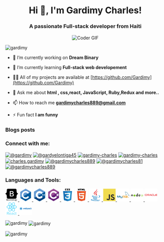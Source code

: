 <div align ="center">
<h1 align="center">Hi 👋, I'm Gardimy Charles!</h1>
<h3 align="center">A passionate Full-stack developer from Haiti</h3>

<img align="center" alt="Coder GIF" height=250 width=400 src="https://cdn.dribbble.com/users/730703/screenshots/6581243/avento.gif" />
<br>
  </div>

<p align="left"> <img src="https://komarev.com/ghpvc/?username=gardimy&label=Profile%20views&color=0e75b6&style=flat" alt="gardimy" /> </p>

- 🔭 I’m currently working on **Dream Binary**

- 🌱 I’m currently learning **Full-stack web developement**

- 👨‍💻 All of my projects are available at [https://github.com/Gardimy](https://github.com/Gardimy)

- 💬 Ask me about **html , css,react, JavaScript, Ruby,Redux and more..**

- 📫 How to reach me **gardimycharles889@gmail.com**

- ⚡ Fun fact **I am funny**

### Blogs posts
<!-- BLOG-POST-LIST:START -->
<!-- BLOG-POST-LIST:END -->

<h3 align="left">Connect with me:</h3>
<p align="left">
<a href="https://dev.to/@gardimy" target="blank"><img align="center" src="https://raw.githubusercontent.com/rahuldkjain/github-profile-readme-generator/master/src/images/icons/Social/devto.svg" alt="@gardimy" height="30" width="40" /></a>
<a href="https://twitter.com/@gardyelontiga45" target="blank"><img align="center" src="https://raw.githubusercontent.com/rahuldkjain/github-profile-readme-generator/master/src/images/icons/Social/twitter.svg" alt="@gardyelontiga45" height="30" width="40" /></a>
<a href="https://www.linkedin.com/in/gardimy-charles-40b795212/" target="blank"><img align="center" src="https://raw.githubusercontent.com/rahuldkjain/github-profile-readme-generator/master/src/images/icons/Social/linked-in-alt.svg" alt="gardimy-charles" height="30" width="40" /></a>
<a href="https://stackoverflow.com/users/gardimy-charles" target="blank"><img align="center" src="https://raw.githubusercontent.com/rahuldkjain/github-profile-readme-generator/master/src/images/icons/Social/stack-overflow.svg" alt="gardimy-charles" height="30" width="40" /></a>
<a href="https://fb.com/charles.gardimy" target="blank"><img align="center" src="https://raw.githubusercontent.com/rahuldkjain/github-profile-readme-generator/master/src/images/icons/Social/facebook.svg" alt="charles.gardimy" height="30" width="40" /></a>
<a href="https://medium.com/@gardimycharles889" target="blank"><img align="center" src="https://raw.githubusercontent.com/rahuldkjain/github-profile-readme-generator/master/src/images/icons/Social/medium.svg" alt="@gardimycharles889" height="30" width="40" /></a>
<a href="https://www.hackerrank.com/@gardimycharles81" target="blank"><img align="center" src="https://raw.githubusercontent.com/rahuldkjain/github-profile-readme-generator/master/src/images/icons/Social/hackerrank.svg" alt="@gardimycharles81" height="30" width="40" /></a>
<a href="https://www.hackerearth.com/@gardimycharles889" target="blank"><img align="center" src="https://raw.githubusercontent.com/rahuldkjain/github-profile-readme-generator/master/src/images/icons/Social/hackerearth.svg" alt="@gardimycharles889" height="30" width="40" /></a>
</p>

<h3 align="left">Languages and Tools:</h3>
<p align="left"> <a href="https://getbootstrap.com" target="_blank" rel="noreferrer"> <img src="https://raw.githubusercontent.com/devicons/devicon/master/icons/bootstrap/bootstrap-plain-wordmark.svg" alt="bootstrap" width="40" height="40"/> </a> <a href="https://www.cprogramming.com/" target="_blank" rel="noreferrer"> <img src="https://raw.githubusercontent.com/devicons/devicon/master/icons/c/c-original.svg" alt="c" width="40" height="40"/> </a> <a href="https://www.w3schools.com/cpp/" target="_blank" rel="noreferrer"> <img src="https://raw.githubusercontent.com/devicons/devicon/master/icons/cplusplus/cplusplus-original.svg" alt="cplusplus" width="40" height="40"/> </a> <a href="https://www.w3schools.com/cs/" target="_blank" rel="noreferrer"> <img src="https://raw.githubusercontent.com/devicons/devicon/master/icons/csharp/csharp-original.svg" alt="csharp" width="40" height="40"/> </a> <a href="https://www.w3schools.com/css/" target="_blank" rel="noreferrer"> <img src="https://raw.githubusercontent.com/devicons/devicon/master/icons/css3/css3-original-wordmark.svg" alt="css3" width="40" height="40"/> </a> <a href="https://www.w3.org/html/" target="_blank" rel="noreferrer"> <img src="https://raw.githubusercontent.com/devicons/devicon/master/icons/html5/html5-original-wordmark.svg" alt="html5" width="40" height="40"/> </a> <a href="https://www.java.com" target="_blank" rel="noreferrer"> <img src="https://raw.githubusercontent.com/devicons/devicon/master/icons/java/java-original.svg" alt="java" width="40" height="40"/> </a> <a href="https://developer.mozilla.org/en-US/docs/Web/JavaScript" target="_blank" rel="noreferrer"> <img src="https://raw.githubusercontent.com/devicons/devicon/master/icons/javascript/javascript-original.svg" alt="javascript" width="40" height="40"/> </a> <a href="https://www.mysql.com/" target="_blank" rel="noreferrer"> <img src="https://raw.githubusercontent.com/devicons/devicon/master/icons/mysql/mysql-original-wordmark.svg" alt="mysql" width="40" height="40"/> </a> <a href="https://nodejs.org" target="_blank" rel="noreferrer"> <img src="https://raw.githubusercontent.com/devicons/devicon/master/icons/nodejs/nodejs-original-wordmark.svg" alt="nodejs" width="40" height="40"/> </a> <a href="https://www.oracle.com/" target="_blank" rel="noreferrer"> <img src="https://raw.githubusercontent.com/devicons/devicon/master/icons/oracle/oracle-original.svg" alt="oracle" width="40" height="40"/> </a> <a href="https://reactjs.org/" target="_blank" rel="noreferrer"> <img src="https://raw.githubusercontent.com/devicons/devicon/master/icons/react/react-original-wordmark.svg" alt="react" width="40" height="40"/> </a> <a href="https://webpack.js.org" target="_blank" rel="noreferrer"> <img src="https://raw.githubusercontent.com/devicons/devicon/d00d0969292a6569d45b06d3f350f463a0107b0d/icons/webpack/webpack-original-wordmark.svg" alt="webpack" width="40" height="40"/> </a> </p>

<p><img align="left" src="https://github-readme-stats.vercel.app/api/top-langs?username=gardimy&show_icons=true&locale=en&layout=compact" alt="gardimy" /></p>

<p>&nbsp;<img align="center" src="https://github-readme-stats.vercel.app/api?username=gardimy&show_icons=true&locale=en" alt="gardimy" /></p>

<p><img align="center" src="https://github-readme-streak-stats.herokuapp.com/?user=gardimy&" alt="gardimy" /></p>

